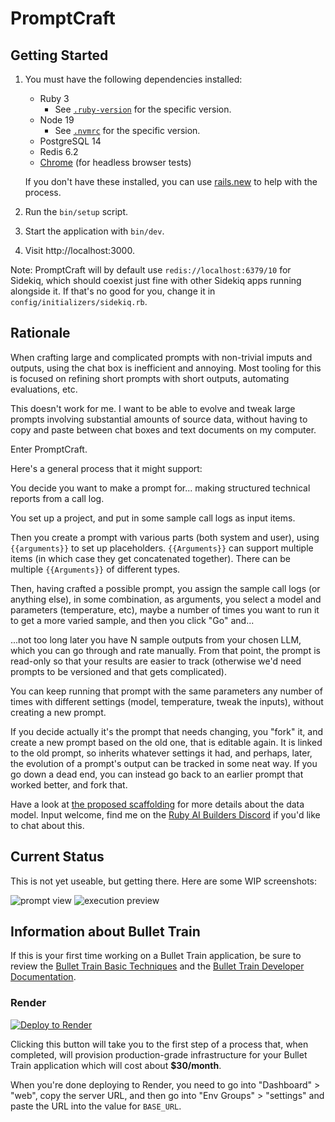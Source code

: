 # PromptCraft

## Getting Started

1. You must have the following dependencies installed:

     - Ruby 3
          - See [`.ruby-version`](.ruby-version) for the specific version.
     - Node 19
          - See [`.nvmrc`](.nvmrc) for the specific version.
     - PostgreSQL 14
     - Redis 6.2
     - [Chrome](https://www.google.com/search?q=chrome) (for headless browser tests)

    If you don't have these installed, you can use [rails.new](https://rails.new) to help with the process.

2. Run the `bin/setup` script.
3. Start the application with `bin/dev`.
4. Visit http://localhost:3000.

Note: PromptCraft will by default use `redis://localhost:6379/10` for Sidekiq, which should coexist just fine with other Sidekiq apps running alongside it. If that's no good for you, change it in `config/initializers/sidekiq.rb`.

## Rationale

When crafting large and complicated prompts with non-trivial imputs and outputs, using the chat box is inefficient and annoying. Most tooling for this is focused on refining short prompts with short outputs, automating evaluations, etc.

This doesn't work for me. I want to be able to evolve and tweak large prompts involving substantial amounts of source data, without having to copy and paste between chat boxes and text documents on my computer.

Enter PromptCraft.

Here's a general process that it might support:

You decide you want to make a prompt for... making structured technical reports from a call log.

You set up a project, and put in some sample call logs as input items.

Then you create a prompt with various parts (both system and user), using `{{arguments}}` to set up placeholders. `{{Arguments}}` can support multiple items (in which case they get concatenated together). There can be multiple `{{Arguments}}` of different types.

Then, having crafted a possible prompt, you assign the sample call logs (or anything else), in some combination, as arguments, you select a model and parameters (temperature, etc), maybe a number of times you want to run it to get a more varied sample, and then you click "Go" and...

...not too long later you have N sample outputs from your chosen LLM, which you can go through and rate manually. From that point, the prompt is read-only so that your results are easier to track (otherwise we'd need prompts to be versioned and that gets complicated).

You can keep running that prompt with the same parameters any number of times with different settings (model, temperature, tweak the inputs), without creating a new prompt.

If you decide actually it's the prompt that needs changing, you "fork" it, and create a new prompt based on the old one, that is editable again. It is linked to the old prompt, so inherits whatever settings it had, and perhaps, later, the evolution of a prompt's output can be tracked in some neat way. If you go down a dead end, you can instead go back to an earlier prompt that worked better, and fork that.

Have a look at [the proposed scaffolding](SCAFFOLDING.md) for more details about the data model. Input welcome, find me on the [Ruby AI Builders Discord](https://discord.gg/jewqJN6wck) if you'd like to chat about this. 

## Current Status

This is not yet useable, but getting there. Here are some WIP screenshots:

![prompt view](https://github.com/swombat/promptcraft/blob/main/docs/prompt_view.png?raw=true)
![execution preview](https://github.com/swombat/promptcraft/blob/main/docs/execution_preview.png?raw=true)


## Information about Bullet Train
If this is your first time working on a Bullet Train application, be sure to review the [Bullet Train Basic Techniques](https://bullettrain.co/docs/getting-started) and the [Bullet Train Developer Documentation](https://bullettrain.co/docs).

### Render

[![Deploy to Render](https://render.com/images/deploy-to-render-button.svg)](https://render.com/deploy?repo=https://github.com/bullet-train-co/bullet_train)

Clicking this button will take you to the first step of a process that, when completed, will provision production-grade infrastructure for your Bullet Train application which will cost about **$30/month**.

When you're done deploying to Render, you need to go into "Dashboard" > "web", copy the server URL, and then go into "Env Groups" > "settings" and paste the URL into the value for `BASE_URL`.
